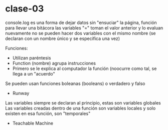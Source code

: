 # clase-03

console.log es una forma de dejar datos sin "ensuciar" la página, función para llevar una bitácora
las variables "=" toman el valor anterior y lo evaluan nuevamente 
no se pueden hacer dos variables con el mismo nombre (se declaran con un nombre único y se especifica una vez)

Funciones:
- Utilizan paréntesis 
- Function (nombre) agrupa instrucciones
- Primero se le explica al computador la función (noocurre como tal, se llega a un "acuerdo" 

Se pueden usan funciones boleanas (booleans) o verdadero y falso

+ Runway

Las variables siempre se declaran al principio, estas son variables globales
Las variables creadas dentro de una función son variables locales y solo existen en esa función, son "temporales"

+ Teachable Machine

